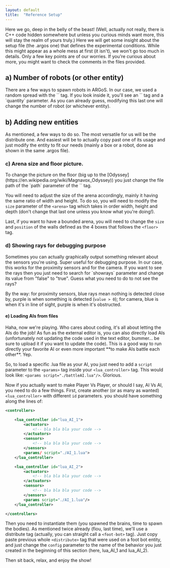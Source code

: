 ```yaml
---
layout: default
title:  "Reference Setup"
---
```


Here we go, deep in the belly of the beast! (Well, actually not really, there is C++ code hidden somewhere but unless you curious minds want more, this will stay the realm of yours truly.) Here we will get some insight about the setup file (the .argos one) that defines the experimental conditions. While this might appear as a whole mess at first (it isn't), we won't go too much in details. Only a few key points are of our worries. If you're curious about more, you might want to check the comments in the files provided.

<span id="nbr_robots"/>
<h2>a) Number of robots (or other entity)</h2>
There are a few ways to spawn robots in ARGoS. In our case, we used a random spread with the `<distribute>` tag. If you look inside it, you'll see an `<entity>` tag and a `quantity` parameter. As you can already guess, modifying this last one will change the number of robot (or whichever entity).

<span id="new_entities"/>
<h2>b) Adding new entities</h2>
As mentioned, a few ways to do so. The most versatile for us will be the distribute one. And easiest will be to actually copy past one of its usage and just modify the entity to fit our needs (mainly a box or a robot, done as shown in the same .argos file).

<span id="arena"/>
<h3>c) Arena size and floor picture.</h3>
To change the picture on the floor (big up to the [Odyssey](https://en.wikipedia.org/wiki/Magnavox_Odyssey)) you just change the file path of the `path` parameter of the `<floor>` tag.

You will need to adjust the size of the arena accordingly, mainly it having the same ratio of width and height. To do so, you will need to modify the `size` parameter of the `<arena>` tag which takes in order width, height and depth (don't change that last one unless you know what you're doing!).

Last, if you want to have a bounded arena, you will need to change the `size` and `position` of the walls defined as the 4 boxes that follows the `<floor>` tag. 

<span id="debug"/>
<h3>d) Showing rays for debugging purpose</h3>
Sometimes you can actually graphically output something relevant about the sensors you're using. Super useful for debugging purpose. In our case, this works for the proximity sensors and for the camera. If you want to see the rays then you just need to search for `showrays` parameter and change its value from "false" to "true". Guess what you need to do to not see the rays?

By the way: for proximity sensors, blue rays mean nothing is detected close by, purple is when something is detected (`value > 0`); for camera, blue is when it's in line of sight, purple is when it's obstructed.

<span id="ais"/>
<h4>e) Loading AIs from files</h4>
Haha, now we're playing. Who cares about coding, it's all about letting the AIs do the job! As fun as the external editor is, you can also directly load AIs (unfortunately not updating the code used in the text editor, bummer... be sure to upload it if you want to update the code). This is a good way to run directly your favorite AI or even more important **to make AIs battle each other**. Yep.

So, to load a specific .lua file as your AI, you just need to add a `script` parameter to the `<params>` tag inside your `<lua_controller>` tag. This would look like: `<params script="./battleAI.lua"/>`. Glorious.

Now if you actually want to make Player Vs Player, or should I say, AI Vs AI, you need to do a few things. First, create another (or as many as wanted) `<lua_controller>` with different `id` parameters. you should have something along the lines of:

```xml
<controllers>

    <lua_controller id="lua_AI_1">
        <actuators>
            <!-- bla bla bla your code --> 
        </actuators>
        <sensors>
            <!-- bla bla bla your code -->
        </sensors>
        <params/ script="./AI_1.lua">
    </lua_controller>

    <lua_controller id="lua_AI_2">
        <actuators>
            <!-- bla bla bla your code --> 
        </actuators>
        <sensors>
            <!-- bla bla bla your code -->
        </sensors>
        <params script="./AI_1.lua"/>
    </lua_controller>

</controllers>
```

Then you need to instantiate them (you spawned the brains, time to spawn the bodies). As mentioned twice already (fiou, last time), we'll use a distribute tag (actually, you can straight call a `<foot-bot>` tag). Just copy paste previous whole `<distribute>` tag that were used on a foot bot entity, and just change the `config` parameter to the name of the behavior you just created in the beginning of this section (here, lua_AI_1 and lua_AI_2).

Then sit back, relax, and enjoy the show!
